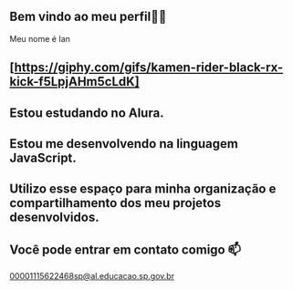## Bem vindo ao meu perfil🐱‍👤
Meu nome é Ian 
## [https://giphy.com/gifs/kamen-rider-black-rx-kick-f5LpjAHm5cLdK]
## Estou estudando no Alura.
## Estou me desenvolvendo na linguagem JavaScript.
## Utilizo esse espaço para minha organização e compartilhamento dos meu projetos desenvolvidos.
## Você pode entrar em contato comigo 📫
00001115622468sp@al.educacao.sp.gov.br
